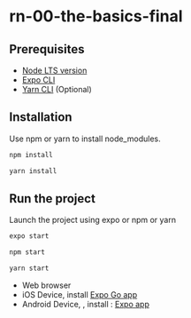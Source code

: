 # rn-00-the-basics-final

## Prerequisites
- [Node LTS version](https://nodejs.org/en/)
- [Expo CLI](https://docs.expo.dev/workflow/expo-cli/)
- [Yarn CLI](https://classic.yarnpkg.com/en/docs/install#mac-stable) (Optional)



## Installation

Use npm or yarn to install node_modules.

```bash
npm install
```
```bash
yarn install
```

## Run the project

Launch the project using expo or npm or yarn
```bash
expo start
```
```bash
npm start
```

```bash
yarn start
```

- Web browser
- iOS Device, install [Expo Go app](https://apps.apple.com/us/app/expo-go/id982107779)
- Android Device, , install : [Expo app](https://play.google.com/store/apps/details?id=host.exp.exponent&hl=fr&gl=US)
